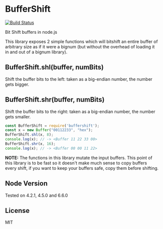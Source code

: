 # BufferShift

[![Build Status](https://travis-ci.org/cjdelisle/buffershift.svg?branch=master)](https://travis-ci.org/cjdelisle/buffershift)

Bit Shift buffers in node.js

This library exposes 2 simple functions which will bitshift an entire buffer of arbitrary size
as if it were a bignum (but without the overhead of loading it in and out of a bignum library).

## BufferShift.shl(buffer, numBits)
Shift the buffer bits to the left: taken as a big-endian number, the number gets bigger.

## BufferShift.shr(buffer, numBits)
Shift the buffer bits to the right: taken as a big-endian number, the number gets smaller.

```javascript
const BufferShift = require('buffershift');
const x = new Buffer("00112233", "hex");
BufferShift.shl(x, 8);
console.log(x); // -> <Buffer 11 22 33 00>
BufferShift.shr(x, 16);
console.log(x); // -> <Buffer 00 00 11 22>
```

**NOTE:** The functions in this library mutate the input buffers. This point of this library is
to be fast so it doesn't make much sense to copy buffers every shift, if you want to keep your
buffers safe, copy them before shifting.

## Node Version
Tested on 4.2.1, 4.5.0 and 6.6.0

## License

MIT
